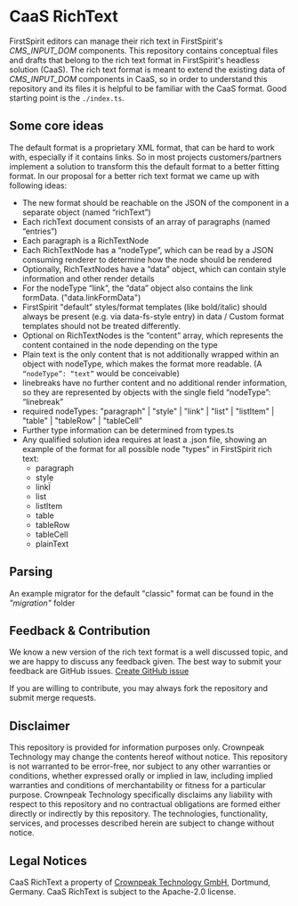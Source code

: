 # CaaS RichText
FirstSpirit editors can manage their rich text in FirstSpirit's _CMS_INPUT_DOM_ components.
This repository contains conceptual files and drafts that belong to the rich text format in FirstSpirit's headless solution (CaaS).
The rich text format is meant to extend the existing data of _CMS_INPUT_DOM_ components in CaaS, so in order to understand this repository and its files it is helpful to be familiar with the CaaS format.
Good starting point is the `./index.ts`. 

## Some core ideas
The default format is a proprietary XML format, that can be hard to work with, especially if it contains links. 
So in most projects customers/partners implement a solution to transform this the default format to a better fitting format.
In our proposal for a better rich text format we came up with following ideas:

* The new format should be reachable on the JSON of the component in a separate object (named “richText”)
* Each richText document consists of an array of paragraphs (named “entries”)
* Each paragraph is a RichTextNode
* Each RichTextNode has a “nodeType”, which can be read by a JSON consuming renderer to determine how the node should be rendered
* Optionally, RichTextNodes have a “data” object, which can contain style information and other render details
* For the nodeType “link”, the “data” object also contains the link formData. ("data.linkFormData")
* FirstSpirit "default" styles/format templates (like bold/italic) should always be present (e.g. via data-fs-style entry) in data / Custom format templates should not be treated differently.
* Optional on RichTextNodes is the “content” array, which represents the content contained in the node depending on the type
* Plain text is the only content that is not additionally wrapped within an object with nodeType, which makes the format more readable. (A `“nodeType”: “text”` would be conceivable)
* linebreaks have no further content and no additional render information, so they are represented by objects with the single field “nodeType”: “linebreak”
* required nodeTypes: "paragraph" | "style" | "link" | "list" | "listItem" | "table" | "tableRow" | "tableCell"
* Further type information can be determined from types.ts
* Any qualified solution idea requires at least a .json file, showing an example of the format for all possible node "types" in FirstSpirit rich text:
  * paragraph
  * style
  * linkÏ
  * list
  * listItem
  * table
  * tableRow
  * tableCell
  * plainText
  
## Parsing
An example migrator for the default "classic" format can be found in the _"migration"_ folder

## Feedback & Contribution
We know a new version of the rich text format is a well discussed topic, and we are happy to discuss any feedback given. 
The best way to submit your feedback are GitHub issues. 
[Create GitHub issue](https://github.com/e-Spirit/caas-richtext/issues/new/choose)

If you are willing to contribute, you may always fork the repository and submit merge requests. 

## Disclaimer
This repository is provided for information purposes only. 
Crownpeak Technology may change the contents hereof without notice. 
This repository is not warranted to be error-free, nor subject to any other warranties or conditions, whether expressed orally or implied in law, including implied warranties and conditions of merchantability or fitness for a particular purpose. 
Crownpeak Technology specifically disclaims any liability with respect to this repository and no contractual obligations are formed either directly or indirectly by this repository. 
The technologies, functionality, services, and processes described herein are subject to change without notice.

## Legal Notices

CaaS RichText a property of [Crownpeak Technology GmbH](https://www.crownpeak.com/homepage), Dortmund, Germany.
CaaS RichText is subject to the Apache-2.0 license.